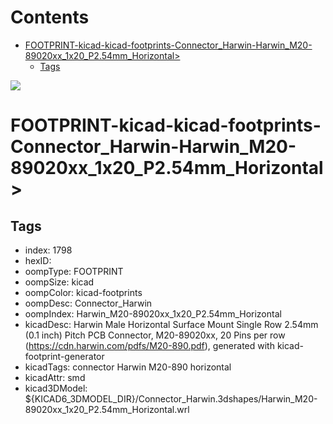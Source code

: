 



Contents
========

* [FOOTPRINT-kicad-kicad-footprints-Connector_Harwin-Harwin_M20-89020xx_1x20_P2.54mm_Horizontal>](#footprint-kicad-kicad-footprints-connector_harwin-harwin_m20-89020xx_1x20_p254mm_horizontal)
	* [Tags](#tags)
  
![][im]
# FOOTPRINT-kicad-kicad-footprints-Connector_Harwin-Harwin_M20-89020xx_1x20_P2.54mm_Horizontal>

## Tags

- index: 1798
- hexID: 
- oompType: FOOTPRINT
- oompSize: kicad
- oompColor: kicad-footprints
- oompDesc: Connector_Harwin
- oompIndex: Harwin_M20-89020xx_1x20_P2.54mm_Horizontal
- kicadDesc: Harwin Male Horizontal Surface Mount Single Row 2.54mm (0.1 inch) Pitch PCB Connector, M20-89020xx, 20 Pins per row (https://cdn.harwin.com/pdfs/M20-890.pdf), generated with kicad-footprint-generator
- kicadTags: connector Harwin M20-890 horizontal
- kicadAttr: smd
- kicad3DModel: ${KICAD6_3DMODEL_DIR}/Connector_Harwin.3dshapes/Harwin_M20-89020xx_1x20_P2.54mm_Horizontal.wrl



[im]: image.png
